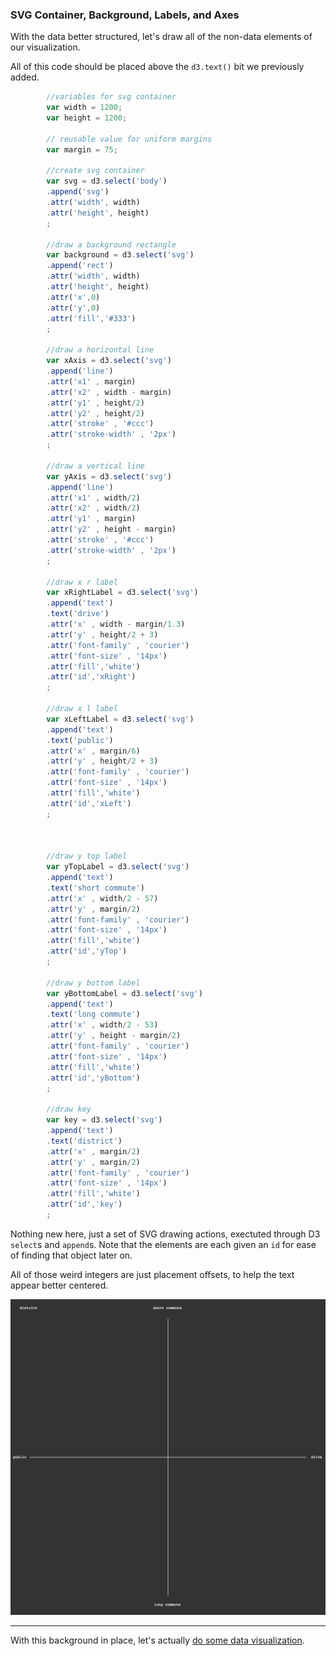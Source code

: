 ### SVG Container, Background, Labels, and Axes

With the data better structured, let's draw all of the non-data elements of our visualization.

All of this code should be placed above the `d3.text()` bit we previously added.

```js
		//variables for svg container
		var width = 1200;
		var height = 1200;

		// reusable value for uniform margins
		var margin = 75;

		//create svg container
		var svg = d3.select('body')
		.append('svg')
		.attr('width', width)
		.attr('height', height)
		;

		//draw a background rectangle 
		var background = d3.select('svg')
		.append('rect')
		.attr('width', width)
		.attr('height', height)
		.attr('x',0)
		.attr('y',0)
		.attr('fill','#333')
		;

		//draw a horizontal line
		var xAxis = d3.select('svg')
		.append('line')
		.attr('x1' , margin)
		.attr('x2' , width - margin)
		.attr('y1' , height/2)
		.attr('y2' , height/2)
		.attr('stroke' , '#ccc')
		.attr('stroke-width' , '2px')
		;

		//draw a vertical line
		var yAxis = d3.select('svg')
		.append('line')
		.attr('x1' , width/2)
		.attr('x2' , width/2)
		.attr('y1' , margin)
		.attr('y2' , height - margin)
		.attr('stroke' , '#ccc')
		.attr('stroke-width' , '2px')
		;

		//draw x r label
		var xRightLabel = d3.select('svg')
		.append('text')
		.text('drive')
		.attr('x' , width - margin/1.3)
		.attr('y' , height/2 + 3)
		.attr('font-family' , 'courier')
		.attr('font-size' , '14px')
		.attr('fill','white')
		.attr('id','xRight')
		;

		//draw x l label
		var xLeftLabel = d3.select('svg')
		.append('text')
		.text('public')
		.attr('x' , margin/6)
		.attr('y' , height/2 + 3)
		.attr('font-family' , 'courier')
		.attr('font-size' , '14px')
		.attr('fill','white')
		.attr('id','xLeft')
		;



		//draw y top label
		var yTopLabel = d3.select('svg')
		.append('text')
		.text('short commute')
		.attr('x' , width/2 - 57)
		.attr('y' , margin/2)
		.attr('font-family' , 'courier')
		.attr('font-size' , '14px')
		.attr('fill','white')
		.attr('id','yTop')
		;

		//draw y bottom label
		var yBottomLabel = d3.select('svg')
		.append('text')
		.text('long commute')
		.attr('x' , width/2 - 53)
		.attr('y' , height - margin/2)
		.attr('font-family' , 'courier')
		.attr('font-size' , '14px')
		.attr('fill','white')
		.attr('id','yBottom')
		;

		//draw key
		var key = d3.select('svg')
		.append('text')
		.text('district')
		.attr('x' , margin/2)
		.attr('y' , margin/2)
		.attr('font-family' , 'courier')
		.attr('font-size' , '14px')
		.attr('fill','white')
		.attr('id','key')
		;
```

Nothing new here, just a set of SVG drawing actions, exectuted through D3 `select`s and `append`s. Note that the elements are each given an `id` for ease of finding that object later on.

All of those weird integers are just placement offsets, to help the text appear better centered.

![axes and labels](axeslabels.png)

-----

With this background in place, let's actually [do some data visualization](plot.md).
